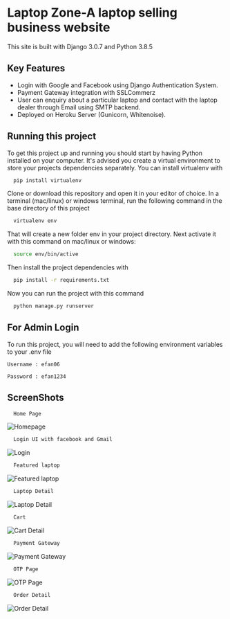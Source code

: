 
# Laptop Zone-A laptop selling business website
This site is built with Django 3.0.7 and Python 3.8.5


## Key Features

- Login with Google and Facebook using Django Authentication System.
- Payment Gateway integration with SSLCommerz
- User can enquiry about a particular laptop and contact with the laptop dealer through Email using SMTP
    backend.
- Deployed on Heroku Server (Gunicorn, Whitenoise).




## Running this project

To get this project up and running you should start by having Python installed on your computer. It's advised you create a virtual environment to store your projects dependencies separately. You can install virtualenv with

```bash
  pip install virtualenv
```
Clone or download this repository and open it in your editor of choice. In a terminal (mac/linux) or windows terminal, run the following command in the base directory of this project
```bash
  virtualenv env
```
That will create a new folder env in your project directory. Next activate it with this command on mac/linux or windows:
```bash
  source env/bin/active
```
Then install the project dependencies with
```bash
  pip install -r requirements.txt
```
Now you can run the project with this command
```bash
  python manage.py runserver
```

## For Admin Login

To run this project, you will need to add the following environment variables to your .env file

`Username : efan06`

`Password : efan1234`

## ScreenShots

```bash
  Home Page
```
![Homepage](https://user-images.githubusercontent.com/43490591/176752417-d4aaeea0-356a-4f06-9f0a-58dde1d16044.jpg)
```bash
  Login UI with facebook and Gmail
```
![Login](https://user-images.githubusercontent.com/43490591/176752617-97955108-3914-40b1-81b2-6765d913135f.jpg)
```bash
  Featured laptop
```
![Featured laptop](https://user-images.githubusercontent.com/43490591/176752690-c09405b9-92f5-4825-8015-6fa490abdfb2.jpg)
```bash
  Laptop Detail
```
![Laptop Detail](https://user-images.githubusercontent.com/43490591/176752789-c2d4ed78-0bad-4728-8dd8-3ac9b8591769.jpg)
```bash
  Cart
```
![Cart Detail](https://user-images.githubusercontent.com/43490591/176752843-758029d0-9d91-404a-b5df-ef31f8d78ec6.jpg)
```bash
  Payment Gateway
```
![Payment Gateway](https://user-images.githubusercontent.com/43490591/176752905-07a9b69b-68c3-422c-9c47-51375c37f25a.jpg)
```bash
  OTP Page
```
![OTP Page](https://user-images.githubusercontent.com/43490591/176752965-29b16a4c-f91d-47f0-a175-4d7d52b6b92f.jpg)
```bash
  Order Detail
```
![Order Detail](https://user-images.githubusercontent.com/43490591/176753027-c757055a-3123-42b0-bb52-c1614e5372c6.jpg)





